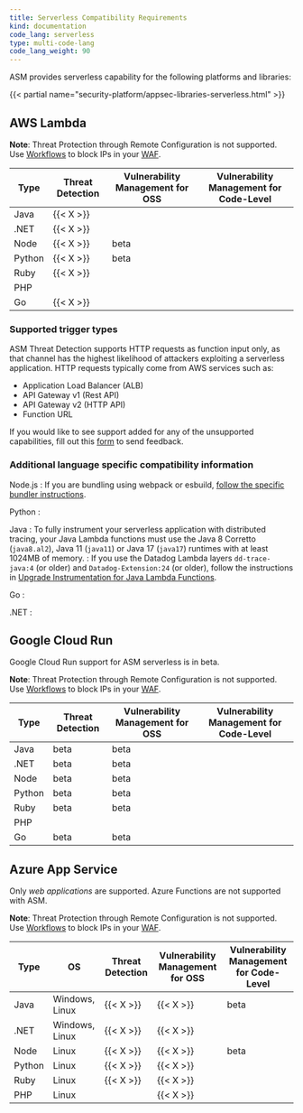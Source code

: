 ```yaml
---
title: Serverless Compatibility Requirements 
kind: documentation
code_lang: serverless
type: multi-code-lang
code_lang_weight: 90
---
```


ASM provides serverless capability for the following platforms and libraries:

{{< partial name="security-platform/appsec-libraries-serverless.html" >}}</br>

## AWS Lambda
**Note**: Threat Protection through Remote Configuration is not supported. Use [Workflows][5] to block IPs in your [WAF][6].
  
|Type           	| Threat Detection	|  Vulnerability Management for OSS	| Vulnerability Management for Code-Level 	|
| ---  		|   ---             		|           ----           			|           ----            				|
| Java  		| {{< X >}}         	| 	                			|						|
| .NET    	| {{< X >}}         	|  	                          		|						|
| Node 		| {{< X >}}     		| beta	              			|						|
| Python   	| {{< X >}}         	| beta                 			|						|
| Ruby   	| {{< X >}}         	|  	                 			|						|
| PHP   	| 		        	|	            			|						|
| Go   		| {{< X >}}         	| 	               			|						|

### Supported trigger types
ASM Threat Detection supports HTTP requests as function input only, as that channel has the highest likelihood of attackers exploiting a serverless application. HTTP requests typically come from AWS services such as:
- Application Load Balancer (ALB)
- API Gateway v1 (Rest API)
- API Gateway v2 (HTTP API)
- Function URL

<div class="alert alert-info">If you would like to see support added for any of the unsupported capabilities, fill out this <a href="https://forms.gle/gHrxGQMEnAobukfn7">form</a> to send feedback.</div>


### Additional language specific compatibility information

Node.js
: If you are bundling using webpack or esbuild, [follow the specific bundler instructions][4].

Python
: 

Java
: To fully instrument your serverless application with distributed tracing, your Java Lambda functions must use the Java 8 Corretto (`java8.al2`), Java 11 (`java11`) or Java 17 (`java17`) runtimes with at least 1024MB of memory.
: If you use the Datadog Lambda layers `dd-trace-java:4` (or older) and `Datadog-Extension:24` (or older), follow the instructions in [Upgrade Instrumentation for Java Lambda Functions][3].

Go
: 

.NET
: 


## Google Cloud Run

<div class="alert alert-info">Google Cloud Run support for ASM serverless is in beta</a>.</div>

**Note**: Threat Protection through Remote Configuration is not supported. Use [Workflows][5] to block IPs in your [WAF][6].
   
|Type           	| Threat Detection	|  Vulnerability Management for OSS	| Vulnerability Management for Code-Level 	|
| ---  		|   ---             		|           ----           			|           ----            				|
| Java  		| beta         	| beta	                			|						|
| .NET    	| beta         	| beta 	                          		|						|
| Node 		| beta     		| beta	              			|						|
| Python   	| beta         	| beta                 			|						|
| Ruby   	| beta         	|  beta	                 			|						|
| PHP   	| 		      |	            			|						|
| Go   		| beta         	| beta	               			|						|


## Azure App Service

Only *web applications* are supported. Azure Functions are not supported with ASM.

**Note**: Threat Protection through Remote Configuration is not supported. Use [Workflows][5] to block IPs in your [WAF][6].
   
|Type       | OS			     |Threat Detection	|  Vulnerability Management for OSS	 | Vulnerability Management for Code-Level 	|
|-----------|--------------------|------------------|------------------------------------|------------------------------------------|
| Java  	| Windows, Linux	 | {{< X >}}    	| {{< X >}}	                         | beta			                            |
| .NET    	| Windows, Linux	 | {{< X >}}        | {{< X >}}      	                 |			                                |
| Node 		| Linux			     | {{< X >}}        | {{< X >}}        	                 | beta			                            |
| Python   	| Linux			     | {{< X >}}        | {{< X >}}                          |			                                |
| Ruby   	| Linux			     | {{< X >}}        | {{< X >}}      	                 |			                                |
| PHP   	| Linux			     |		        	| {{< X >}} 	                     |			                                |


[1]: /serverless/distributed_tracing/
[2]: /serverless/guide/datadog_forwarder_python
[3]: /serverless/guide/upgrade_java_instrumentation
[4]: /serverless/guide/serverless_tracing_and_bundlers/
[5]: /service_management/workflows/
[6]: /security/application_security/threats/inapp_waf_rules/
